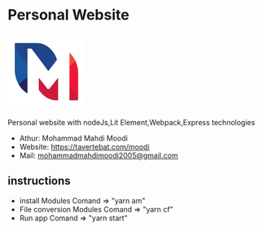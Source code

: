   # Personal Website
  <img src="images/manifest/M-Logo.png" alt="Logo" width="150px" height="150px" style="margin:0 auto;"/>

Personal website with nodeJs,Lit Element,Webpack,Express technologies

* Athur: Mohammad Mahdi Moodi
* Website: https://tavertebat.com/moodi 
* Mail: mohammadmahdimoodi2005@gmail.com


## instructions

- install Modules Comand => "yarn am"
- File conversion Modules Comand => "yarn cf"
- Run app Comand => "yarn start"
